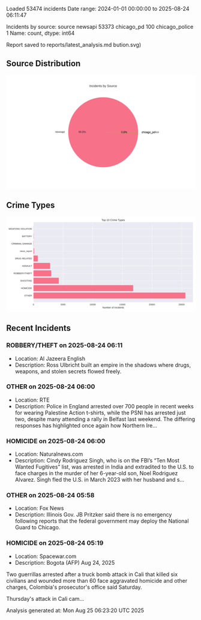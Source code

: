 
Loaded 53474 incidents
Date range: 2024-01-01 00:00:00 to 2025-08-24 06:11:47

Incidents by source:
source
newsapi           53373
chicago_pd          100
chicago_police        1
Name: count, dtype: int64

Report saved to reports/latest_analysis.md
bution.svg)

## Source Distribution
![Source Distribution](images/source_distribution.svg)

## Crime Types
![Crime Types](images/crime_types.svg)

## Recent Incidents

### ROBBERY/THEFT on 2025-08-24 06:11
- Location: Al Jazeera English
- Description: Ross Ulbricht built an empire in the shadows where drugs, weapons, and stolen secrets flowed freely.


### OTHER on 2025-08-24 06:00
- Location: RTE
- Description: Police in England arrested over 700 people in recent weeks for wearing Palestine Action t-shirts, while the PSNI has arrested just two, despite many attending a rally in Belfast last weekend. The differing responses has highlighted once again how Northern Ire…


### HOMICIDE on 2025-08-24 06:00
- Location: Naturalnews.com
- Description: Cindy Rodriguez Singh, who is on the FBI’s “Ten Most Wanted Fugitives” list, was arrested in India and extradited to the U.S. to face charges in the murder of her 6-year-old son, Noel Rodriguez Alvarez. Singh fled the U.S. in March 2023 with her husband and s…


### OTHER on 2025-08-24 05:58
- Location: Fox News
- Description: Illinois Gov. JB Pritzker said there is no emergency following reports that the federal government may deploy the National Guard to Chicago.


### HOMICIDE on 2025-08-24 05:19
- Location: Spacewar.com
- Description: Bogota (AFP) Aug 24, 2025

 
Two guerrillas arrested after a truck bomb attack in Cali that killed six civilians and wounded more than 60 face aggravated homicide and other charges, Colombia's prosecutor's office said Saturday. 

Thursday's attack in Cali cam…

Analysis generated at: Mon Aug 25 06:23:20 UTC 2025
